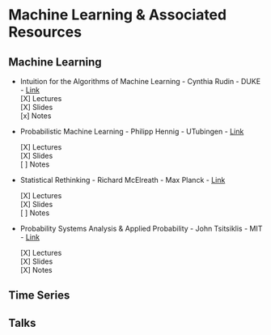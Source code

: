 # Machine Learning & Associated Resources

## Machine Learning
* Intuition for the Algorithms of Machine Learning - Cynthia Rudin - DUKE - [Link](https://users.cs.duke.edu/~cynthia/teaching.html) <br />
  [X] Lectures <br />
  [X] Slides <br />
  [x] Notes <br />

* Probabilistic Machine Learning - Philipp Hennig - UTubingen - [Link](https://uni-tuebingen.de/de/180804)

  [X] Lectures <br />
  [X] Slides <br />
  [ ] Notes <br />
  
* Statistical Rethinking - Richard McElreath - Max Planck - [Link](https://github.com/rmcelreath/stat_rethinking_2023)

  [X] Lectures <br />
  [X] Slides <br />
  [ ] Notes <br />
  
* Probability Systems Analysis & Applied Probability - John Tsitsiklis - MIT - [Link](https://ocw.mit.edu/courses/6-041sc-probabilistic-systems-analysis-and-applied-probability-fall-2013/pages/unit-i/)

  [X] Lectures <br />
  [X] Slides <br />
  [X] Notes <br />



## Time Series


## Talks

